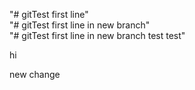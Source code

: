 "# gitTest first line"  
"# gitTest first line in new branch"  
"# gitTest first line in new branch test test"  
  
  hi
  
  new change